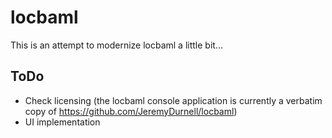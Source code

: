 # locbaml #

This is an attempt to modernize locbaml a little bit...

## ToDo

* Check licensing (the locbaml console application is currently a verbatim copy of https://github.com/JeremyDurnell/locbaml)
* UI implementation

